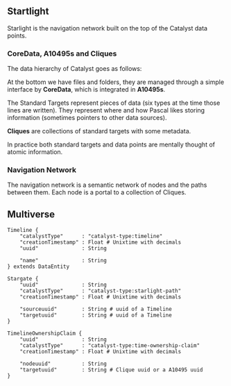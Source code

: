 ## Startlight

Starlight is the navigation network built on the top of the Catalyst data points.

### CoreData, A10495s and Cliques

The data hierarchy of Catalyst goes as follows:

At the bottom we have files and folders, they are managed through a simple interface by **CoreData**, which is integrated in **A10495s**.

The Standard Targets represent pieces of data (six types at the time those lines are written). They represent where and how Pascal likes storing information (sometimes pointers to other data sources).

**Cliques** are collections of standard targets with some metadata.

In practice both standard targets and data points are mentally thought of atomic information.

### Navigation Network

The navigation network is a semantic network of nodes and the paths between them. Each node is a portal to a collection of Cliques.

## Multiverse

```
Timeline {
    "catalystType"      : "catalyst-type:timeline"
    "creationTimestamp" : Float # Unixtime with decimals
    "uuid"              : String

    "name"              : String
} extends DataEntity

Stargate {
    "uuid"              : String
    "catalystType"      : "catalyst-type:starlight-path"
    "creationTimestamp" : Float # Unixtime with decimals

    "sourceuuid"        : String # uuid of a Timeline
    "targetuuid"        : String # uuid of a Timeline
}

TimelineOwnershipClaim {
    "uuid"              : String
    "catalystType"      : "catalyst-type:time-ownership-claim"
    "creationTimestamp" : Float # Unixtime with decimals

    "nodeuuid"          : String
    "targetuuid"        : String # Clique uuid or a A10495 uuid
}
```
